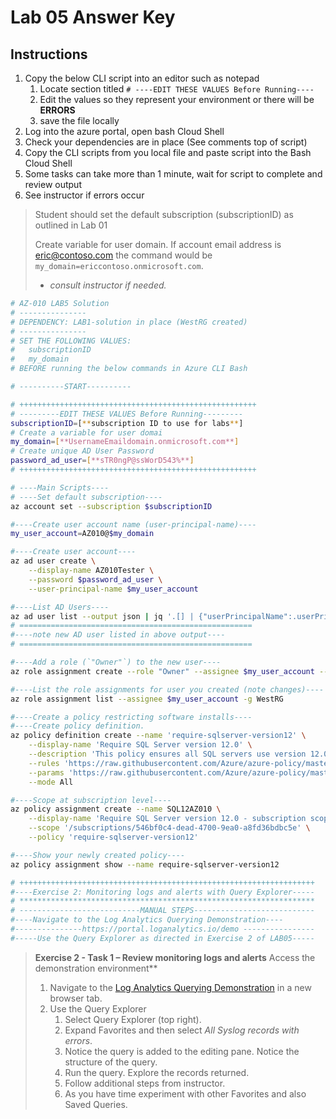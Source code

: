# Lab 05 Answer Key

## Instructions

1. Copy the below CLI script into an editor such as notepad
   1. Locate section titled `# ----EDIT THESE VALUES Before Running----`
   1. Edit the values so they represent your environment or there will be **ERRORS**
   1. save the file locally
1. Log into the azure portal, open bash Cloud Shell
1. Check your dependencies are in place (See comments top of script)
1. Copy the CLI scripts from you local file and paste script into the Bash Cloud Shell
1. Some tasks can take more than 1 minute, wait for script to complete and review output
1. See instructor if errors occur

> Student should set the default subscription (subscriptionID) as outlined in Lab 01
>
> Create variable for user domain.
> If account email address is eric@contoso.com the command would be `my_domain=ericcontoso.onmicrosoft.com`.
>
> * *consult instructor if needed.*

```sh
# AZ-010 LAB5 Solution
# ---------------
# DEPENDENCY: LAB1-solution in place (WestRG created)
# ---------------
# SET THE FOLLOWING VALUES:
#   subscriptionID
#   my_domain
# BEFORE running the below commands in Azure CLI Bash

# ----------START----------

# +++++++++++++++++++++++++++++++++++++++++++++++++++++
# ---------EDIT THESE VALUES Before Running---------
subscriptionID=[**subscription ID to use for labs**]
# Create a variable for user domai
my_domain=[**UsernameEmaildomain.onmicrosoft.com**]
# Create unique AD User Password
password_ad_user=[**sTR0ngP@ssWorD543%**]
# +++++++++++++++++++++++++++++++++++++++++++++++++++++

# ----Main Scripts----
# ----Set default subscription----
az account set --subscription $subscriptionID

#----Create user account name (user-principal-name)----
my_user_account=AZ010@$my_domain

#----Create user account----
az ad user create \
    --display-name AZ010Tester \
    --password $password_ad_user \
    --user-principal-name $my_user_account

#----List AD Users----
az ad user list --output json | jq '.[] | {"userPrincipalName":.userPrincipalName, "objectId":.objectId}'
# ====================================================
#----note new AD user listed in above output----
# ====================================================

#----Add a role (`"Owner"`) to the new user----
az role assignment create --role "Owner" --assignee $my_user_account --resource-group WestRG

#----List the role assignments for user you created (note changes)----
az role assignment list --assignee $my_user_account -g WestRG

#----Create a policy restricting software installs----
#----Create policy definition.
az policy definition create --name 'require-sqlserver-version12' \
    --display-name 'Require SQL Server version 12.0' \
    --description 'This policy ensures all SQL servers use version 12.0.' \
    --rules 'https://raw.githubusercontent.com/Azure/azure-policy/master/samples/built-in-policy/require-sqlserver-version12/azurepolicy.rules.json' \
    --params 'https://raw.githubusercontent.com/Azure/azure-policy/master/samples/built-in-policy/require-sqlserver-version12/azurepolicy.parameters.json' \
    --mode All

#----Scope at subscription level----
az policy assignment create --name SQL12AZ010 \
    --display-name 'Require SQL Server version 12.0 - subscription scope' \
    --scope '/subscriptions/546bf0c4-dead-4700-9ea0-a8fd36bdbc5e' \
    --policy 'require-sqlserver-version12'

#----Show your newly created policy----
az policy assignment show --name require-sqlserver-version12

# ++++++++++++++++++++++++++++++++++++++++++++++++++++++++++++++++++
#----Exercise 2: Monitoring logs and alerts with Query Explorer-----
# ******************************************************************
# ---------------------------MANUAL STEPS---------------------------
#----Navigate to the Log Analytics Querying Demonstration----
#---------------https://portal.loganalytics.io/demo ----------------
#-----Use the Query Explorer as directed in Exercise 2 of LAB05-----

```

> **Exercise 2 - Task 1 – Review monitoring logs and alerts**
> Access the demonstration environment**
>
> 1. Navigate to the [Log Analytics Querying Demonstration](https://portal.loganalytics.io/demo) in a new browser tab.
> 2. Use the Query Explorer
>     1. Select Query Explorer (top right).
>     2. Expand Favorites and then select *All Syslog records with errors*.
>     3. Notice the query is added to the editing pane. Notice the structure of the query.
>     4. Run the query. Explore the records returned.
>     5. Follow additional steps from instructor.
>     6. As you have time experiment with other Favorites and also Saved Queries.
